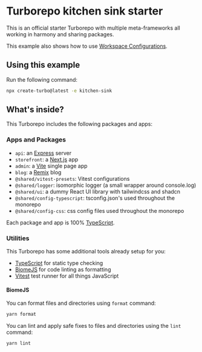 # Turborepo kitchen sink starter

This is an official starter Turborepo with multiple meta-frameworks all working in harmony and sharing packages.

This example also shows how to use [Workspace Configurations](https://turbo.build/repo/docs/core-concepts/monorepos/configuring-workspaces).

## Using this example

Run the following command:

```sh
npx create-turbo@latest -e kitchen-sink
```

## What's inside?

This Turborepo includes the following packages and apps:

### Apps and Packages

- `api`: an [Express](https://expressjs.com/) server
- `storefront`: a [Next.js](https://nextjs.org/) app
- `admin`: a [Vite](https://vitejs.dev/) single page app
- `blog`: a [Remix](https://remix.run/) blog
- `@shared/vitest-presets`: Vitest configurations
- `@shared/logger`: isomorphic logger (a small wrapper around console.log)
- `@shared/ui`: a dummy React UI library with tailwindcss and shadcn
- `@shared/config-typescript`: tsconfig.json's used throughout the monorepo
- `@shared/config-css`: css config files used throughout the monorepo

Each package and app is 100% [TypeScript](https://www.typescriptlang.org/).

### Utilities

This Turborepo has some additional tools already setup for you:

- [TypeScript](https://www.typescriptlang.org/) for static type checking
- [BiomeJS](https://biomejs.dev/pt-br/) for code linting as formatting
- [Vitest](https://vitest.dev/) test runner for all things JavaScript

#### BiomeJS

You can format files and directories using `format` command:

```bash
yarn format
```

You can lint and apply safe fixes to files and directories using the `lint` command:

```bash
yarn lint
```